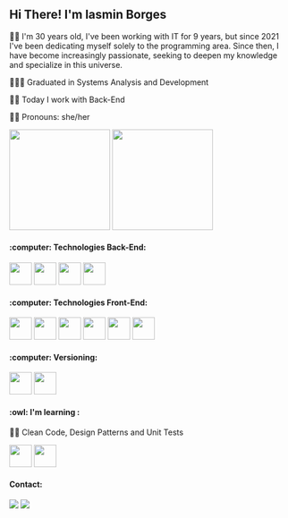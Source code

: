 ## Hi There! I'm Iasmin Borges

🙋‍♀️ I'm 30 years old, I've been working with IT for 9 years, but since 2021 I've been dedicating myself solely to the programming area. Since then, I have become increasingly passionate, seeking to deepen my knowledge and specialize in this universe.

👩🏻‍🎓 Graduated in Systems Analysis and Development

👩‍💻 Today I work with Back-End

🙋‍♀️ Pronouns: she/her
  
<div>
<a h-ref="https://github.com/iasminsoares">
<img height="180em" src="https://github-readme-stats.vercel.app/api?username=iasminsoares&show_icons=true&theme=dark&include_all_commits=true&count&private=true"/>
<img height="180em" src="https://github-readme-stats.vercel.app/api/top-langs/?username=iasminsoares&layout=compact&langs_count=16&theme=dark"/>
</div>

<div>
<h4>:computer: Technologies Back-End:</h4>
<img src="https://cdn.jsdelivr.net/gh/devicons/devicon/icons/csharp/csharp-original.svg" "width="40" height="40"/>
<img src="https://cdn.jsdelivr.net/gh/devicons/devicon/icons/dot-net/dot-net-original-wordmark.svg" "width="40" height="40"/>
<img src="https://cdn.jsdelivr.net/gh/devicons/devicon/icons/microsoftsqlserver/microsoftsqlserver-plain-wordmark.svg" "width="40" height="40" />
<img src="https://cdn.jsdelivr.net/gh/devicons/devicon/icons/mysql/mysql-original-wordmark.svg" "width="40" height="40" />

<h4>:computer: Technologies Front-End:</h4>
<img src="https://cdn.jsdelivr.net/gh/devicons/devicon/icons/angularjs/angularjs-original.svg" "width="40" height="40"/>
<img src="https://cdn.jsdelivr.net/gh/devicons/devicon/icons/vuejs/vuejs-original-wordmark.svg" "width="40" height="40"/>
<img src="https://cdn.jsdelivr.net/gh/devicons/devicon/icons/javascript/javascript-original.svg"width="40" height="40"/>
<img src="https://cdn.jsdelivr.net/gh/devicons/devicon/icons/typescript/typescript-original.svg" "width="40" height="40" />
<img src="https://cdn.jsdelivr.net/gh/devicons/devicon/icons/html5/html5-original-wordmark.svg" "width="40" height="40"/>
<img src="https://cdn.jsdelivr.net/gh/devicons/devicon/icons/css3/css3-original-wordmark.svg""width="40" height="40"/>

<h4>:computer: Versioning:</h4>
<img src="https://cdn.jsdelivr.net/gh/devicons/devicon/icons/git/git-original.svg""width="40" height="40"/>
<img src="https://cdn.jsdelivr.net/gh/devicons/devicon/icons/github/github-original.svg""width="40" height="40"/>
   
<h4>:owl: I'm learning :</h4>
<p>👩‍💻 Clean Code, Design Patterns and Unit Tests </p>
<img src="https://cdn.jsdelivr.net/gh/devicons/devicon/icons/ionic/ionic-original.svg" "width="40" height="40"/>     
<img src="https://cdn.jsdelivr.net/gh/devicons/devicon/icons/android/android-original.svg" "width="40" height="40" />
</div>														  
																	
<div>
<h4>Contact:</h4>
<a href="mailto:iasmin.borges.soares@gmail.com"><img src="https://img.shields.io/badge/Gmail-D14836?style=for-the-badge&logo=gmail&logoColor=white" target="_blank"></a>
<a href="https://www.linkedin.com/in/iasmin-borges-soares/"target="_blank"><img src="https://img.shields.io/badge/-LinkedIn-%230077B5?style=for-the-badge&logo=linkedin&logoColor=white" target="_blank"></a>   
</div>
